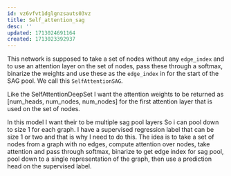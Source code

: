 ```yaml
---
id: vz6vfvt1dglgnzsauts03vz
title: Self_attention_sag
desc: ''
updated: 1713024691164
created: 1713023392937
---
```

This network is supposed to take a set of nodes without any `edge_index` and to use an attention layer on the set of nodes, pass these through a softmax, binarize the weights and use these as the `edge_index` in for the start of the SAG pool. We call this `SelfAttentionSAG`.

Like the SelfAttentionDeepSet I want the attention weights to be returned as [num_heads, num_nodes, num_nodes] for the first attention layer that is used on the set of nodes. 

In this model I want their to be multiple sag pool layers So i can pool down to size 1 for each graph. I have a supervised regression label that can be size 1 or two and that is why I need to do this. The idea is to take a set of nodes from a graph with no edges, compute attention over nodes, take attention and pass through softmax, binarize to get edge index for sag pool, pool down to a single representation of the graph, then use a prediction head on the supervised label.
